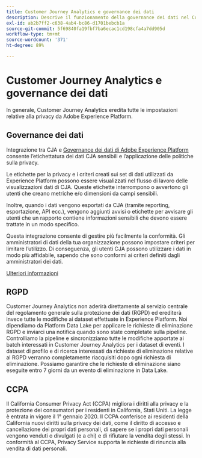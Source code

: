 ```yaml
---
title: Customer Journey Analytics e governance dei dati
description: Descrive il funzionamento della governance dei dati nel Customer Journey Analytics.
exl-id: ab2b7ff2-c638-4ab4-bc86-d1701bebcb1a
source-git-commit: 5f69840fa19fbf7ba6ecac1cd198cfa4a7dd905d
workflow-type: tm+mt
source-wordcount: '371'
ht-degree: 89%

---
```


# Customer Journey Analytics e governance dei dati

In generale, Customer Journey Analytics eredita tutte le impostazioni relative alla privacy da Adobe Experience Platform.

## Governance dei dati

Integrazione tra CJA e [Governance dei dati di Adobe Experience Platform](https://experienceleague.adobe.com/docs/experience-platform/query/home.html?lang=it) consente l’etichettatura dei dati CJA sensibili e l’applicazione delle politiche sulla privacy.

Le etichette per la privacy e i criteri creati sui set di dati utilizzati da Experience Platform possono essere visualizzati nel flusso di lavoro delle visualizzazioni dati di CJA. Queste etichette interrompono o avvertono gli utenti che creano metriche e/o dimensioni da campi sensibili.

Inoltre, quando i dati vengono esportati da CJA (tramite reporting, esportazione, API ecc.), vengono aggiunti avvisi o etichette per avvisare gli utenti che un rapporto contiene informazioni sensibili che devono essere trattate in un modo specifico.

Questa integrazione consente di gestire più facilmente la conformità. Gli amministratori di dati della tua organizzazione possono impostare criteri per limitare l’utilizzo. Di conseguenza, gli utenti CJA possono utilizzare i dati in modo più affidabile, sapendo che sono conformi ai criteri definiti dagli amministratori dei dati.

[Ulteriori informazioni](/help/data-views/data-governance.md)

## RGPD

Customer Journey Analytics non aderirà direttamente al servizio centrale del regolamento generale sulla protezione dei dati (RGPD) ed erediterà invece tutte le modifiche ai dataset effettuate in Experience Platform. Noi dipendiamo da Platform Data Lake per applicare le richieste di eliminazione RGPD e inviarci una notifica quando sono state completate sulla pipeline. Controlliamo la pipeline e sincronizziamo tutte le modifiche apportate ai batch interessati in Customer Journey Analytics per i dataset di eventi. I dataset di profilo e di ricerca interessati da richieste di eliminazione relative al RGPD verranno completamente riacquisiti dopo ogni richiesta di eliminazione. Possiamo garantire che le richieste di eliminazione siano eseguite entro 7 giorni da un evento di eliminazione in Data Lake.

## CCPA

Il California Consumer Privacy Act (CCPA) migliora i diritti alla privacy e la protezione dei consumatori per i residenti in California, Stati Uniti. La legge è entrata in vigore il 1° gennaio 2020.
Il CCPA conferisce ai residenti della California nuovi diritti sulla privacy dei dati, come il diritto di accesso e cancellazione dei propri dati personali, di sapere se i propri dati personali vengono venduti o divulgati (e a chi) e di rifiutare la vendita degli stessi.
In conformità al CCPA, Privacy Service supporta le richieste di rinuncia alla vendita di dati personali.
